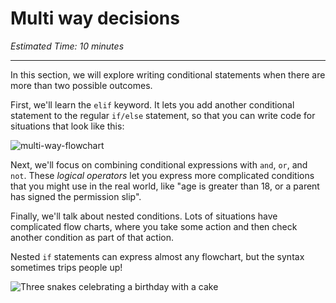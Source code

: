 # Multi way decisions

_Estimated Time: 10 minutes_

---

In this section, we will explore writing conditional statements when there are more than two possible outcomes.

First, we'll learn the `elif` keyword. It lets you add another conditional
statement to the regular `if/else` statement, so that you can write code for
situations that look like this:

![multi-way-flowchart](/lessons/conditionals/multi-way-decisions/multi-way1.png)

Next, we'll focus on combining conditional expressions with `and`, `or`, and
`not`. These _logical operators_ let you express more complicated conditions
that you might use in the real world,
like "age is greater than 18, or a parent has signed the permission slip".

Finally, we'll talk about nested conditions. Lots of situations have complicated
flow charts, where you take some action and then check another condition as part
of that action.

Nested `if` statements can express almost any flowchart, but the syntax
sometimes trips people up!

![Three snakes celebrating a birthday with a cake](/images/snake_excited_at_cake.png)